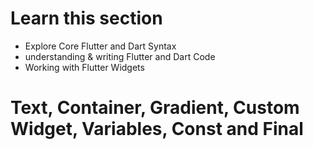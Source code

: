 # Learn this section
 - Explore Core Flutter and Dart Syntax
 - understanding & writing Flutter and Dart Code
 - Working with Flutter Widgets

# Text, Container, Gradient, Custom Widget, Variables, Const and Final
  